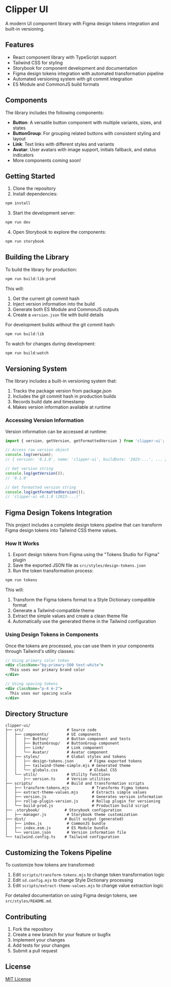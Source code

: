 # Clipper UI

A modern UI component library with Figma design tokens integration and built-in versioning.

## Features

- React component library with TypeScript support
- Tailwind CSS for styling
- Storybook for component development and documentation
- Figma design tokens integration with automated transformation pipeline
- Automated versioning system with git commit integration
- ES Module and CommonJS build formats

## Components

The library includes the following components:

- **Button**: A versatile button component with multiple variants, sizes, and states
- **ButtonGroup**: For grouping related buttons with consistent styling and layout
- **Link**: Text links with different styles and variants
- **Avatar**: User avatars with image support, initials fallback, and status indicators
- More components coming soon!

## Getting Started

1. Clone the repository
2. Install dependencies:

```bash
npm install
```

3. Start the development server:

```bash
npm run dev
```

4. Open Storybook to explore the components:

```bash
npm run storybook
```

## Building the Library

To build the library for production:

```bash
npm run build:lib:prod
```

This will:
1. Get the current git commit hash
2. Inject version information into the build
3. Generate both ES Module and CommonJS outputs
4. Create a `version.json` file with build details

For development builds without the git commit hash:

```bash
npm run build:lib
```

To watch for changes during development:

```bash
npm run build:watch
```

## Versioning System

The library includes a built-in versioning system that:

1. Tracks the package version from package.json
2. Includes the git commit hash in production builds
3. Records build date and timestamp
4. Makes version information available at runtime

### Accessing Version Information

Version information can be accessed at runtime:

```jsx
import { version, getVersion, getFormattedVersion } from 'clipper-ui';

// Access raw version object
console.log(version);
// { version: '0.1.0', name: 'clipper-ui', buildDate: '2023-...', ... }

// Get version string
console.log(getVersion());
// '0.1.0'

// Get formatted version string
console.log(getFormattedVersion());
// 'clipper-ui v0.1.0 (2023-...)'
```

## Figma Design Tokens Integration

This project includes a complete design tokens pipeline that can transform Figma design tokens into Tailwind CSS theme values.

### How It Works

1. Export design tokens from Figma using the "Tokens Studio for Figma" plugin
2. Save the exported JSON file as `src/styles/design-tokens.json`
3. Run the token transformation process:

```bash
npm run tokens
```

This will:
1. Transform the Figma tokens format to a Style Dictionary compatible format
2. Generate a Tailwind-compatible theme
3. Extract the simple values and create a clean theme file
4. Automatically use the generated theme in the Tailwind configuration

### Using Design Tokens in Components

Once the tokens are processed, you can use them in your components through Tailwind's utility classes:

```jsx
// Using primary color token
<div className="bg-primary-500 text-white">
  This uses our primary brand color
</div>

// Using spacing tokens
<div className="p-4 m-2">
  This uses our spacing scale
</div>
```

## Directory Structure

```
clipper-ui/
├── src/                   # Source code
│   ├── components/        # UI components
│   │   ├── Button/        # Button component and tests
│   │   ├── ButtonGroup/   # ButtonGroup component
│   │   ├── Link/          # Link component
│   │   └── Avatar/        # Avatar component
│   ├── styles/            # Global styles and tokens
│   │   ├── design-tokens.json       # Figma exported tokens
│   │   ├── tailwind-theme-simple.mjs # Generated theme
│   │   └── globals.css              # Global CSS
│   └── utils/             # Utility functions
│       ├── version.ts     # Version utilities
├── scripts/               # Build and transformation scripts
│   ├── transform-tokens.mjs          # Transforms Figma tokens
│   ├── extract-theme-values.mjs      # Extracts simple values
│   ├── version.js                    # Generates version information
│   ├── rollup-plugin-version.js      # Rollup plugin for versioning
│   └── build-prod.js                 # Production build script
├── .storybook/           # Storybook configuration
│   ├── manager.js         # Storybook theme customization
├── dist/                 # Built output (generated)
│   ├── index.js           # CommonJS bundle
│   ├── index.esm.js       # ES Module bundle
│   └── version.json       # Version information file
└── tailwind.config.ts    # Tailwind configuration
```

## Customizing the Tokens Pipeline

To customize how tokens are transformed:

1. Edit `scripts/transform-tokens.mjs` to change token transformation logic
2. Edit `sd.config.mjs` to change Style Dictionary processing
3. Edit `scripts/extract-theme-values.mjs` to change value extraction logic

For detailed documentation on using Figma design tokens, see `src/styles/README.md`.

## Contributing

1. Fork the repository
2. Create a new branch for your feature or bugfix
3. Implement your changes
4. Add tests for your changes
5. Submit a pull request

## License

[MIT License](LICENSE)

